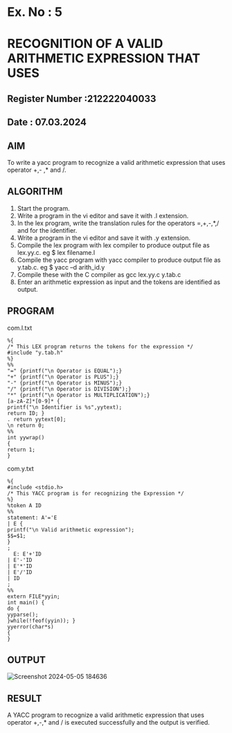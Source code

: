 # Ex. No : 5	
# RECOGNITION OF A VALID ARITHMETIC EXPRESSION THAT USES
## Register Number :212222040033
## Date : 07.03.2024

## AIM   
To write a yacc program to recognize a valid arithmetic expression that uses operator +,- ,* and /.

## ALGORITHM
1.	Start the program.
2.	Write a program in the vi editor and save it with .l extension.
3.	In the lex program, write the translation rules for the operators =,+,-,*,/ and for the identifier.
4.	Write a program in the vi editor and save it with .y extension.
5.	Compile the lex program with lex compiler to produce output file as lex.yy.c. eg $ lex filename.l
6.	Compile the yacc program with yacc compiler to produce output file as y.tab.c. eg $ yacc –d arith_id.y
7.	Compile these with the C compiler as gcc lex.yy.c y.tab.c
8.	Enter an arithmetic expression as input and the tokens are identified as output.

## PROGRAM
com.l.txt
```
%{ 
/* This LEX program returns the tokens for the expression */ 
#include "y.tab.h" 
%} 
%% 
"=" {printf("\n Operator is EQUAL");} 
"+" {printf("\n Operator is PLUS");} 
"-" {printf("\n Operator is MINUS");} 
"/" {printf("\n Operator is DIVISION");} 
"*" {printf("\n Operator is MULTIPLICATION");} 
[a-zA-Z]*[0-9]* { 
printf("\n Identifier is %s",yytext); 
return ID; } 
. return yytext[0]; 
\n return 0; 
%% 
int yywrap() 
{ 
return 1; 
}
```
com.y.txt
```
%{ 
#include <stdio.h> 
/* This YACC program is for recognizing the Expression */ 
%} 
%token A ID 
%% 
statement: A'='E 
| E { 
printf("\n Valid arithmetic expression"); 
$$=$1; 
} 
; 
  E: E'+'ID 
| E'-'ID 
| E'*'ID 
| E'/'ID 
| ID 
; 
%% 
extern FILE*yyin; 
int main() { 
do { 
yyparse(); 
}while(!feof(yyin)); } 
yyerror(char*s) 
{ 
}
```

## OUTPUT 
![Screenshot 2024-05-05 184636](https://github.com/DhanalakshmiCSE/19CS409-Compiler-Design-Lab/assets/119477832/524c71ec-f3eb-42c0-85dc-760be85cef93)

## RESULT
A YACC program to recognize a valid arithmetic expression that uses operator +,-,* and / is executed successfully and the output is verified.
